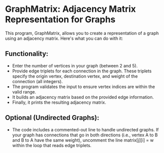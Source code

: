# GraphMatrix: Adjacency Matrix Representation for Graphs
This program, GraphMatrix, allows you to create a representation of a graph using an adjacency matrix. Here's what you can do with it:

## Functionality:

  -  Enter the number of vertices in your graph (between 2 and 5).
  -  Provide edge triplets for each connection in the graph. These triplets specify the origin vertex, destination vertex, and weight of the connection (all integers).
  -  The program validates the input to ensure vertex indices are within the valid range.
  -  It builds an adjacency matrix based on the provided edge information.
  -  Finally, it prints the resulting adjacency matrix.

## Optional (Undirected Graphs):

  -  The code includes a commented-out line to handle undirected graphs. If your graph has connections that go in both directions (i.e., vertex A to B and B to A have the same weight), uncomment the line matrix[j][i] = w within the loop that reads edge triplets.
